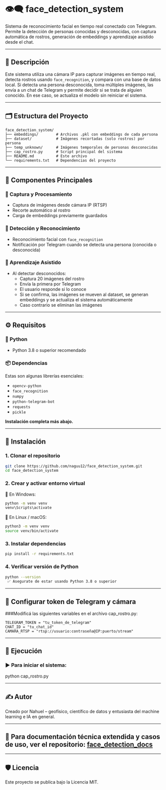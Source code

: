 # 👁️‍🗨️ face_detection_system

Sistema de reconocimiento facial en tiempo real conectado con Telegram. Permite la detección de personas conocidas y desconocidas, con captura automática de rostros, generación de embeddings y aprendizaje asistido desde el chat.

---

## 📌 Descripción

Este sistema utiliza una cámara IP para capturar imágenes en tiempo real, detecta rostros usando `face_recognition`, y compara con una base de datos local. Si detecta una persona desconocida, toma múltiples imágenes, las envía a un chat de Telegram y permite decidir si se trata de alguien conocido. En ese caso, se actualiza el modelo sin reiniciar el sistema.

---

## 🗂️ Estructura del Proyecto

```plaintext
face_detection_system/
├── embeddings/        # Archivos .pkl con embeddings de cada persona
├── dataset/           # Imágenes recortadas (solo rostros) por persona
├── temp_unknown/      # Imágenes temporales de personas desconocidas
├── cap_rostro.py      # Script principal del sistema
├── README.md          # Este archivo
└── requirements.txt   # Dependencias del proyecto
```

---

## 🧠 Componentes Principales

### 🔹 Captura y Procesamiento
- Captura de imágenes desde cámara IP (RTSP)
- Recorte automático al rostro
- Carga de embeddings previamente guardados

### 🔹 Detección y Reconocimiento
- Reconocimiento facial con `face_recognition`
- Notificación por Telegram cuando se detecta una persona (conocida o desconocida)

### 🔹 Aprendizaje Asistido
- Al detectar desconocidos:
  - Captura 20 imágenes del rostro
  - Envía la primera por Telegram
  - El usuario responde si lo conoce
  - Si se confirma, las imágenes se mueven al dataset, se generan embeddings y se actualiza el sistema automáticamente
  - Caso contrario se eliminan las imágenes
---

## ⚙️ Requisitos

### 🐍 Python
- Python 3.8 o superior recomendado

### 📦 Dependencias
Estas son algunas librerías esenciales:
- `opencv-python`
- `face_recognition`
- `numpy`
- `python-telegram-bot`
- `requests`
- `pickle`

**Instalación completa más abajo.**

---

## 🚀 Instalación

### 1. Clonar el repositorio
```bash
git clone https://github.com/naguu12/face_detection_system.git
cd face_detection_system
```

### 2. Crear y activar entorno virtual

🔸 En Windows:
```bash
python -m venv venv
venv\Scripts\activate
```

🔸 En Linux / macOS:
```bash
python3 -m venv venv
source venv/bin/activate
```

### 3. Instalar dependencias
```bash
pip install -r requirements.txt
```

### 4. Verificar versión de Python
```bash
python --version
 ✅ Asegurate de estar usando Python 3.8 o superior
```
---

## 🔐 Configurar token de Telegram y cámara

###Modificá las siguientes variables en el archivo cap_rostro.py:
```
TELEGRAM_TOKEN = "tu_token_de_telegram"
CHAT_ID = "tu_chat_id"
CAMARA_RTSP = "rtsp://usuario:contraseña@IP:puerto/stream"
```
---

## 🧪 Ejecución

### ▶️ Para iniciar el sistema:

python cap_rostro.py

---

## ✍️ Autor
Creado por Nahuel – geofísico, científico de datos y entusiasta del machine learning e IA en general.

---

## 📘 Para documentación técnica extendida y casos de uso, ver el repositorio: [face_detection_docs](https://github.com/naguu12/face_detection_docs)

---

## 🛡️ Licencia
Este proyecto se publica bajo la Licencia MIT.
